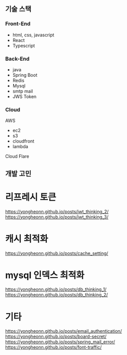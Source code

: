 ## 기술 스택

### Front-End

- html, css, javascript
- React
- Typescript


### Back-End

- java
- Spring Boot
- Redis
- Mysql
- smtp mail
- JWS Token


### Cloud

AWS
- ec2
- s3
- cloudfront
- lambda

Cloud Flare

## 개발 고민

# 리프레시 토큰

https://yongheonn.github.io/posts/jwt_thinking_2/
https://yongheonn.github.io/posts/jwt_thinking_3/

# 캐시 최적화

https://yongheonn.github.io/posts/cache_setting/

# mysql 인덱스 최적화

https://yongheonn.github.io/posts/db_thinking_1/
https://yongheonn.github.io/posts/db_thinking_2/

# 기타

https://yongheonn.github.io/posts/email_authentication/
https://yongheonn.github.io/posts/board-secret/
https://yongheonn.github.io/posts/spring_mail_error/
https://yongheonn.github.io/posts/font-traffic/

